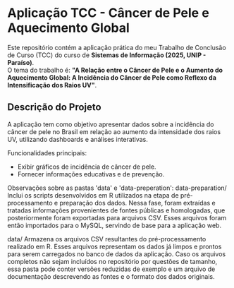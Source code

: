 # Aplicação TCC - Câncer de Pele e Aquecimento Global

Este repositório contém a aplicação prática do meu Trabalho de Conclusão de Curso (TCC) do curso de **Sistemas de Informação (2025, UNIP - Paraíso)**.  
O tema do trabalho é: **"A Relação entre o Câncer de Pele e o Aumento do Aquecimento Global: A Incidência do Câncer de Pele como Reflexo da Intensificação dos Raios UV"**.

## Descrição do Projeto
A aplicação tem como objetivo apresentar dados sobre a incidência do câncer de pele no Brasil em relação ao aumento da intensidade dos raios UV, utilizando dashboards e análises interativas.  

Funcionalidades principais:
- Exibir gráficos de incidência de câncer de pele.
- Fornecer informações educativas e de prevenção.

Observações sobre as pastas 'data' e 'data-preperation':
data-preparation/
Inclui os scripts desenvolvidos em R utilizados na etapa de pré-processamento e preparação dos dados.
Nessa fase, foram extraídas e tratadas informações provenientes de fontes públicas e homologadas, que posteriormente foram exportadas para arquivos CSV.
Esses arquivos foram então importados para o MySQL, servindo de base para a aplicação web.

data/
Armazena os arquivos CSV resultantes do pré-processamento realizado em R.
Esses arquivos representam os dados já limpos e prontos para serem carregados no banco de dados da aplicação.
Caso os arquivos completos não sejam incluídos no repositório por questões de tamanho, essa pasta pode conter versões reduzidas de exemplo e um arquivo de documentação descrevendo as fontes e o formato dos dados originais.



